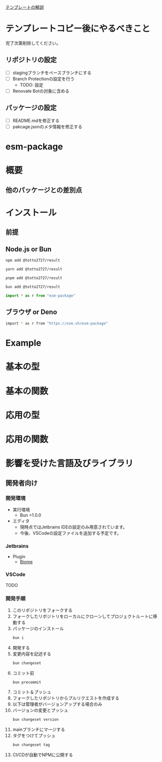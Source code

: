 [テンプレートの解説](https://qiita.com/totto2727/items/bf6fa2787a8ede5f56c1)

# テンプレートコピー後にやるべきこと

完了次第削除してください。

## リポジトリの設定

- [ ] stagingブランチをベースブランチにする
- [ ] Branch Protectionの設定を行う
  - TODO: 設定
- [ ] Renovate Botの対象に含める

## パッケージの設定

- [ ] README.mdを修正する
- [ ] pakcage.jsonのメタ情報を修正する

# esm-package

# 概要

## 他のパッケージとの差別点

# インストール

## 前提

## Node.js or Bun

```bash
npm add @totto2727/result
```

```bash
yarn add @totto2727/result
```

```bash
pnpm add @totto2727/result
```

```bash
bun add @totto2727/result
```

```ts
import * as r from "esm-package"
```

## ブラウザ or Deno

```bash
import * as r from "https://esm.sh/esm-package"
```

# Example

# 基本の型

# 基本の関数

# 応用の型

# 応用の関数

# 影響を受けた言語及びライブラリ

## 開発者向け

### 開発環境

- 実行環境
    - Bun >1.0.0
- エディタ
    - 現時点ではJetbrains IDEの設定のみ用意されています。
    - 今後、VSCodeの設定ファイルを追加する予定です。

### Jetbrains

- Plugin
    - [Biome](https://plugins.jetbrains.com/plugin/22761-biome)

### VSCode

TODO

### 開発手順

1. このリポジトリをフォークする
2. フォークしたリポジトリをローカルにクローンしてプロジェクトルートに移動する
3. パッケージのインストール
   ```bash
   bun i
   ```
4. 開発する
5. 変更内容を記述する
   ```bash
   bun changeset
   ```
6. コミット前
   ```bash
   bun precommit
   ```
7. コミット＆プッシュ
8. フォークしたリポジトリからプルリクエストを作成する
9. 以下は管理者がバージョンアップする場合のみ
10. バージョンの変更とプッシュ
    ```bash
    bun changeset version
    ```
11. mainブランチにマージする
12. タグをつけてプッシュ
    ```bash
    bun changeset tag
    ```
13. CI/CDが自動でNPMに公開する
